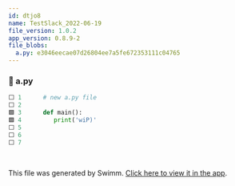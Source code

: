 ```yaml
---
id: dtjo8
name: TestSlack_2022-06-19
file_version: 1.0.2
app_version: 0.8.9-2
file_blobs:
  a.py: e3046eecae07d26804ee7a5fe672353111c04765
---
```


<!-- NOTE-swimm-snippet: the lines below link your snippet to Swimm -->
### 📄 a.py
```python
⬜ 1      # new a.py file
⬜ 2      
🟩 3      def main():
🟩 4         print('wiP)'
⬜ 5       
⬜ 6      
⬜ 7      
```

<br/>

This file was generated by Swimm. [Click here to view it in the app](https://swimm-web-app.web.app/repos/Z2l0aHViJTNBJTNBdGVzdC1naXRodWItYXBwJTNBJTNBc3dpbW1pbw==/docs/dtjo8).